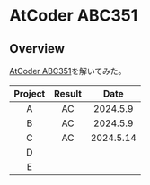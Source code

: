 # AtCoder ABC351

## Overview

[AtCoder ABC351](https://atcoder.jp/contests/abc351)を解いてみた。

| Project | Result |   Date    |
| :-----: | :----: | :-------: |
|    A    |   AC   | 2024.5.9  |
|    B    |   AC   | 2024.5.9  |
|    C    |   AC   | 2024.5.14 |
|    D    |        |           |
|    E    |        |           |

##
